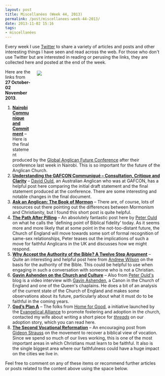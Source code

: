 ```yaml
---
layout: post
title: Miscellanées (Week 44, 2013)
permalink: /post/miscellanees-week-44-2013/
date: 2013-11-02 15:16
tags:
- miscellanées
---
```

Every week I use <a href="http://twitter.com/jakebelder">Twitter</a> to share a variety of articles and posts and other interesting things I have seen and read across the web. For those who don't use Twitter but are interested in reading or perusing the links, they are collected here and posted at the end of the week.

<div style="float: right; margin: 5px 1px 0px 20px; width: 400px; height: 267px;"><img src="https://dl.dropboxusercontent.com/u/3897986/Jake%20Blog%20Images/Crossroads.jpg"></div>
Here are the links from <strong>27 October-02 November 2013</strong>.

<ol>
<li><strong><a href="http://bit.ly/1iogo3E">Nairobi Communique and Commitment</a></strong> – Here is the final statement produced by the <a href="http://www.gafcon.org">Global Anglican Future Conference</a> after their conference last week in Nairobi. This is so important for the future of the Anglican Church.</li>

<li><strong><a href="http://bit.ly/1iogOqI">Understanding the GAFCON Communiqué – Consultation, Critique and Clarity</a></strong> – <a href="http://twitter.com/DavidOuld">David Ould</a>, an Australian Anglican who was at GAFCON, has a helpful post here comparing the initial draft statement and the final statement produced at the conference. There are some interesting and notable changes in the final document.</li>

<li><strong><a href="http://bit.ly/HpdCAa">Ask an Anglican: The Book of Mormon</a></strong> – There are, of course, lots of resources out there pointing out the differences between Mormonism and Christianity, but I found this short post is quite helpful.</li>

<li><strong><a href="http://bit.ly/1aDGdvL">The Path After Pilling</a></strong> – An absolutely fantastic post here by <a href="http://twitter.com/PeterOuld">Peter Ould</a> on what he calls the 'defining point of Biblical fidelity' today. As it seems more and more likely that at some point in the not-too-distant future, the Church of England will move towards some sort of formal recognition of same-sex relationships, Peter teases out the implications of such a move for faithful Anglicans in the UK and discusses how we might respond.</li>

<li><strong><a href="http://bit.ly/HumCDa">Why Accept the Authority of the Bible? A Twelve Step Argument</a></strong> – Quite an interesting and helpful post here from <a href="http://twitter.com/AJWTheology">Andrew Wilson</a> on the basis for the authority of the Bible. This could be helpful to use when engaging in such a conversation with someone who is not a Christian.</li>

<li><strong><a href="http://bit.ly/1aYXFYp">Gavin Ashenden on the Church and Culture</a></strong> – Also from <a href="http://twitter.com/PeterOuld">Peter Ould's</a> blog is a video interview with <a href="http://twitter.com/gavinashenden">Gavin Ashenden</a>, a Canon in the Church of England and one of the Queen's chaplains. He does a bit of an analysis of the current state of the Church of England and makes some observations about its future, particularly about what it must do to be faithful in the coming years.</li>

<li><strong><a href="http://bit.ly/1aYYdh4">God’s Plan A</a></strong> – The folks from <a href="http://www.homeforgood.org.uk">Home for Good</a>, a initiative launched by the <a href="http://www.eauk.org">Evangelical Alliance</a> to promote fostering and adoption in the church, contacted my wife about writing a short piece for <em><a href="http://www.threadsuk.com/">threads</a></em> on our adoption story, which you can read here.</li>

<li><strong><a href="http://bit.ly/1aN8e2r">The Second Vocational Reformation</a></strong> – An encouraging post from <a href="http://twitter.com/gideonstrauss">Gideon Strauss</a> on the movement to recover a biblical view of vocation. Since we spend so much of our lives working, this is one of the most important areas in which Christians must learn to be faithful. It also is the single biggest area where our faithfulness could have a huge impact on the cities we live in.</li>
</ol>

Feel free to comment on any of these items or recommend further articles or posts related to the content above using the space below.

